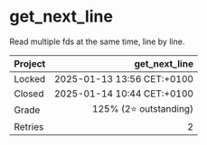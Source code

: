 # get_next_line

Read multiple fds at the same time, line by line.

| Project | get_next_line              |
|:--------|---------------------------:|
| Locked  | 2025-01-13 13:56 CET:+0100 |
| Closed  | 2025-01-14 10:44 CET:+0100 |
| Grade   | 125% (2⭐ outstanding)     |
| Retries | 2                          |
